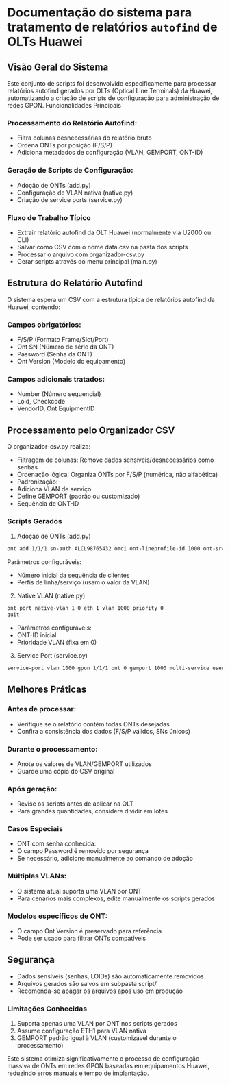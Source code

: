 # Documentação do sistema para tratamento de relatórios `autofind` de OLTs Huawei
## Visão Geral do Sistema
Este conjunto de scripts foi desenvolvido especificamente para processar relatórios autofind gerados por OLTs (Optical Line Terminals) da Huawei, automatizando a criação de scripts de configuração para administração de redes GPON.
Funcionalidades Principais

### Processamento do Relatório Autofind:
- Filtra colunas desnecessárias do relatório bruto
- Ordena ONTs por posição (F/S/P)
- Adiciona metadados de configuração (VLAN, GEMPORT, ONT-ID)

### Geração de Scripts de Configuração:
- Adoção de ONTs (add.py)
- Configuração de VLAN nativa (native.py)
- Criação de service ports (service.py)

### Fluxo de Trabalho Típico
- Extrair relatório autofind da OLT Huawei (normalmente via U2000 ou CLI)
- Salvar como CSV com o nome data.csv na pasta dos scripts
- Processar o arquivo com organizador-csv.py
- Gerar scripts através do menu principal (main.py)

## Estrutura do Relatório Autofind
O sistema espera um CSV com a estrutura típica de relatórios autofind da Huawei, contendo:

### Campos obrigatórios:
- F/S/P (Formato Frame/Slot/Port)
- Ont SN (Número de série da ONT)
- Password (Senha da ONT)
- Ont Version (Modelo do equipamento)
      
### Campos adicionais tratados:
- Number (Número sequencial)
- Loid, Checkcode
- VendorID, Ont EquipmentID
      
## Processamento pelo Organizador CSV
O organizador-csv.py realiza:
- Filtragem de colunas: Remove dados sensíveis/desnecessários como senhas
- Ordenação lógica: Organiza ONTs por F/S/P (numérica, não alfabética)
- Padronização:
- Adiciona VLAN de serviço
- Define GEMPORT (padrão ou customizado)
- Sequência de ONT-ID

### Scripts Gerados

1. Adoção de ONTs (add.py)

```bash
ont add 1/1/1 sn-auth ALCL98765432 omci ont-lineprofile-id 1000 ont-srvprofile-id 1000 desc cliente01
```

Parâmetros configuráveis:

- Número inicial da sequência de clientes
- Perfis de linha/serviço (usam o valor da VLAN)

2. Native VLAN (native.py)
```bash
ont port native-vlan 1 0 eth 1 vlan 1000 priority 0
quit
```

- Parâmetros configuráveis:
- ONT-ID inicial
- Prioridade VLAN (fixa em 0)

3. Service Port (service.py)
```bash
service-port vlan 1000 gpon 1/1/1 ont 0 gemport 1000 multi-service user-vlan 1000 tag-transform translate
```

## Melhores Práticas
### Antes de processar:
- Verifique se o relatório contém todas ONTs desejadas
- Confira a consistência dos dados (F/S/P válidos, SNs únicos)

### Durante o processamento:
- Anote os valores de VLAN/GEMPORT utilizados
- Guarde uma cópia do CSV original

### Após geração:
- Revise os scripts antes de aplicar na OLT
- Para grandes quantidades, considere dividir em lotes

### Casos Especiais
- ONT com senha conhecida:
- O campo Password é removido por segurança
- Se necessário, adicione manualmente ao comando de adoção

### Múltiplas VLANs:
- O sistema atual suporta uma VLAN por ONT
- Para cenários mais complexos, edite manualmente os scripts gerados

### Modelos específicos de ONT:
- O campo Ont Version é preservado para referência
- Pode ser usado para filtrar ONTs compatíveis

## Segurança
- Dados sensíveis (senhas, LOIDs) são automaticamente removidos
- Arquivos gerados são salvos em subpasta script/
- Recomenda-se apagar os arquivos após uso em produção

### Limitações Conhecidas
1. Suporta apenas uma VLAN por ONT nos scripts gerados
2. Assume configuração ETH1 para VLAN nativa
3. GEMPORT padrão igual à VLAN (customizável durante o processamento)
       
Este sistema otimiza significativamente o processo de configuração massiva de ONTs em redes GPON baseadas em equipamentos Huawei, reduzindo erros manuais e tempo de implantação.
